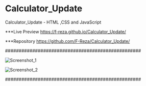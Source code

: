 # Calculator_Update
Calculator_Update - HTML ,CSS and JavaScript

***Live Preview https://f-reza.github.io/Calculator_Update/

***Repository https://github.com/F-Reza/Calculator_Update/

##################################################

![Screenshot_1](https://user-images.githubusercontent.com/75982069/115153311-15bac680-a097-11eb-9533-e3f26ec952f9.png)

![Screenshot_2](https://user-images.githubusercontent.com/75982069/115153345-413db100-a097-11eb-822d-2cf42089ca74.png)


##################################################
